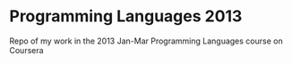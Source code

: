 # Programming Languages 2013

Repo of my work in the 2013 Jan-Mar Programming Languages course on Coursera
